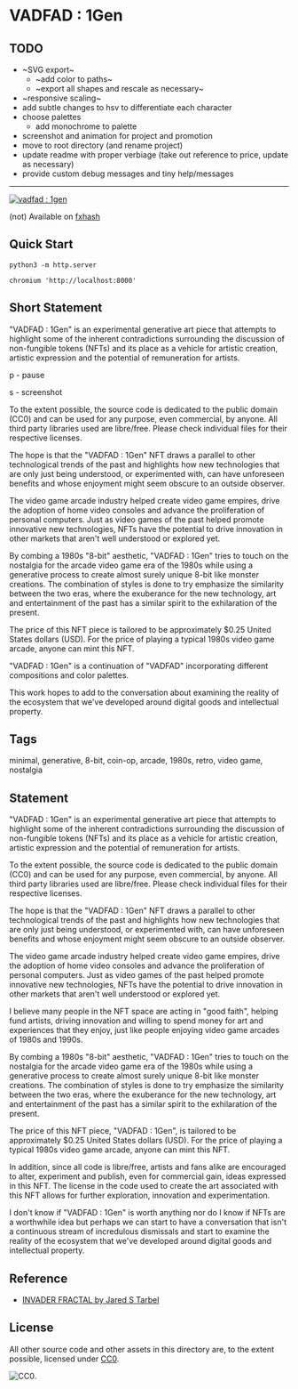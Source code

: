 VADFAD : 1Gen
===

TODO
---

* ~SVG export~
  - ~add color to paths~
  - ~export all shapes and rescale as necessary~
* ~responsive scaling~
* add subtle changes to hsv to differentiate each character
* choose palettes
  - add monochrome to palette
* screenshot and animation for project and promotion
* move to root directory (and rename project)
* update readme with proper verbiage (take out reference to price, update as necessary)
* provide custom debug messages and tiny help/messages



---

[![vadfad : 1gen](../img/vadfad_1gen.png)](https://github.com/abetusk/iao/tree/main/vadfad_1gen)

(not) Available on [fxhash](https://www.fxhash.xyz/generative/slug/vadfad_1gen)

Quick Start
---

```
python3 -m http.server
```

```
chromium 'http://localhost:8000'
```

Short Statement
---

"VADFAD : 1Gen" is an experimental generative art piece that attempts to highlight some of the inherent contradictions surrounding the discussion of non-fungible tokens (NFTs) and its place as a vehicle for artistic creation, artistic expression and the potential of remuneration for artists.

p - pause

s - screenshot

To the extent possible, the source code is dedicated to the public domain (CC0) and can be used for any purpose, even commercial, by anyone. All third party libraries used are libre/free. Please check individual files for their respective licenses.

The hope is that the "VADFAD : 1Gen" NFT draws a parallel to other technological trends of the past and highlights how new technologies that are only just being understood, or experimented with, can have unforeseen benefits and whose enjoyment might seem obscure to an outside observer.

The video game arcade industry helped create video game empires, drive the adoption of home video consoles and advance the proliferation of personal computers. Just as video games of the past helped promote innovative new technologies, NFTs have the potential to drive innovation in other markets that aren't well understood or explored yet.

By combing a 1980s "8-bit" aesthetic, "VADFAD : 1Gen" tries to touch on the nostalgia for the arcade video game era of the 1980s while using a generative process to create almost surely unique 8-bit like monster creations. The combination of styles is done to try emphasize the similarity between the two eras, where the exuberance for the new technology, art and entertainment of the past has a similar spirit to the exhilaration of the present.

The price of this NFT piece is tailored to be approximately $0.25 United States dollars (USD). For the price of playing a typical 1980s video game arcade, anyone can mint this NFT.


"VADFAD : 1Gen" is a continuation of "VADFAD" incorporating different compositions and color palettes.

This work hopes to add to the conversation about examining the reality of the ecosystem that we've developed around digital goods and intellectual property.



Tags
---

minimal, generative, 8-bit, coin-op, arcade, 1980s, retro, video game, nostalgia

Statement
---

"VADFAD : 1Gen" is an experimental generative art piece that
attempts to highlight some of the inherent contradictions
surrounding the discussion of non-fungible tokens (NFTs) and
its place as a vehicle for artistic creation, artistic expression
and the potential of remuneration for artists.

To the extent possible, the source code is dedicated to the public
domain (CC0) and can be used for any purpose, even commercial, by anyone.
All third party libraries used are libre/free. Please check individual files
for their respective licenses.

The hope is that the "VADFAD : 1Gen" NFT draws a parallel to other technological trends of the past and
highlights how new technologies that are only just being understood, or experimented with, can
have unforeseen benefits and whose enjoyment might seem obscure to an outside observer.

The video game arcade industry helped create video game empires, drive the adoption of home
video consoles and advance the proliferation of personal computers.
Just as video games of the past helped promote innovative new technologies, NFTs have
the potential to drive innovation in other markets that aren't well understood or explored yet.

I believe many people in the NFT space are acting in "good faith", helping fund artists,
driving innovation and willing to spend money for art and experiences that they enjoy,
just like people enjoying video game arcades of 1980s and 1990s.

By combing a 1980s "8-bit" aesthetic, "VADFAD : 1Gen" tries to touch on the nostalgia for the
arcade video game era of the 1980s while using a generative process to create almost surely
unique 8-bit like monster creations.
The combination of styles is done to try emphasize the similarity between the two eras,
where the exuberance for the new technology, art and entertainment of the past has a similar
spirit to the exhilaration of the present.

The price of this NFT piece, "VADFAD : 1Gen", is tailored to be approximately $0.25 United States
dollars (USD). For the price of playing a typical 1980s video game arcade, anyone can
mint this NFT.

In addition, since all code is libre/free, artists and fans alike are encouraged to alter,
experiment and publish, even for commercial gain, ideas expressed in this NFT.
The license in the code used to create the art associated with this NFT allows for
further exploration, innovation and experimentation.

I don't know if "VADFAD : 1Gen"
is worth anything nor do I know if NFTs are
a worthwhile idea but perhaps we can start
to have a conversation that isn't a continuous
stream of incredulous dismissals and start to examine
the reality of the ecosystem that we've developed
around digital goods and intellectual property.



Reference
---

* [INVADER FRACTAL by Jared S Tarbel](http://www.complexification.net/gallery/machines/invaderfractal/)

License
---

All other source code and other assets in this directory are, to the extent possible, licensed
under [CC0](https://creativecommons.org/publicdomain/zero/1.0/).

![CC0](../img/cc0_88x31.png).
